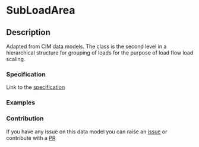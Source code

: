 # SubLoadArea

## Description 

Adapted from CIM data models. The class is the second level in a hierarchical structure for grouping of loads for the purpose of load flow load scaling.
### Specification

Link to the [specification](https://smart-data-models.github.io/dataModel.EnergyCIM/SubLoadArea/doc/spec.md)
### Examples
### Contribution

 If you have any issue on this data model you can raise an [issue](https://github.com/smart-data-models/dataModel.EnergyCIM/issues)  or contribute with a [PR](https://github.com/smart-data-models/dataModel.EnergyCIM/pulls)